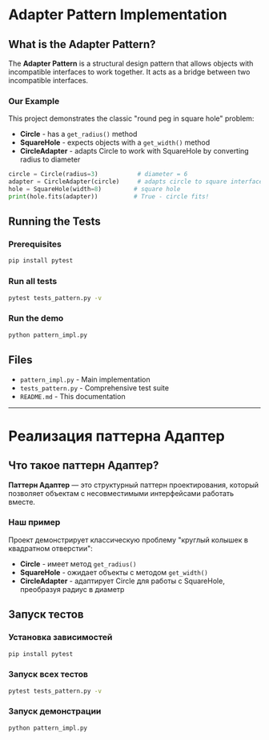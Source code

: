 # Adapter Pattern Implementation

## What is the Adapter Pattern?

The **Adapter Pattern** is a structural design pattern that allows objects with incompatible interfaces to work together. It acts as a bridge between two incompatible interfaces.

### Our Example

This project demonstrates the classic "round peg in square hole" problem:

- **Circle** - has a `get_radius()` method
- **SquareHole** - expects objects with a `get_width()` method  
- **CircleAdapter** - adapts Circle to work with SquareHole by converting radius to diameter

```python
circle = Circle(radius=3)           # diameter = 6
adapter = CircleAdapter(circle)     # adapts circle to square interface
hole = SquareHole(width=8)         # square hole
print(hole.fits(adapter))          # True - circle fits!
```

## Running the Tests

### Prerequisites
```bash
pip install pytest
```

### Run all tests
```bash
pytest tests_pattern.py -v
```

### Run the demo
```bash
python pattern_impl.py
```

## Files
- `pattern_impl.py` - Main implementation
- `tests_pattern.py` - Comprehensive test suite
- `README.md` - This documentation

---

# Реализация паттерна Адаптер

## Что такое паттерн Адаптер?

**Паттерн Адаптер** — это структурный паттерн проектирования, который позволяет объектам с несовместимыми интерфейсами работать вместе.

### Наш пример

Проект демонстрирует классическую проблему "круглый колышек в квадратном отверстии":

- **Circle** - имеет метод `get_radius()`
- **SquareHole** - ожидает объекты с методом `get_width()`
- **CircleAdapter** - адаптирует Circle для работы с SquareHole, преобразуя радиус в диаметр

## Запуск тестов

### Установка зависимостей
```bash
pip install pytest
```

### Запуск всех тестов
```bash
pytest tests_pattern.py -v
```

### Запуск демонстрации
```bash
python pattern_impl.py
```